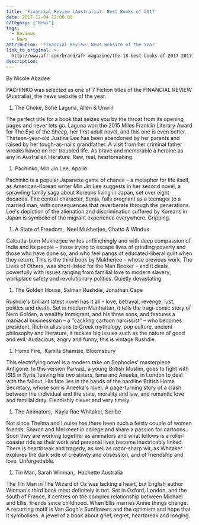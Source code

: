 ```yaml
---
title: 'Financial Review (Australia): Best Books of 2017'
date: 2017-12-04 12:00:00
category: ["News"]
tags:
  - Reviews
  - News
attribution: 'Financial Review: News Website of the Year'
link_to_original: >-
  http://www.afr.com/brand/afr-magazine/the-18-best-books-of-2017-20171023-gz6h50
description:
---
```



By Nicole Abadee

PACHINKO was selected as one of 7 Fiction titles of the FINANCIAL REVIEW (Australia), the news website of the year.

1. The Choke, Sofie Laguna, Allen & Unwin

The perfect title for a book that seizes you by the throat from its opening pages and never lets go. Laguna won the 2015 Miles Franklin Literary Award for The Eye of the Sheep, her first adult novel, and this one is even better. Thirteen-year-old Justine Lee has been abandoned by her parents and raised by her tough-as-nails grandfather. A visit from her criminal father wreaks havoc on her troubled life. As brave and memorable a heroine as any in Australian literature. Raw, real, heartbreaking.

1. Pachinko, Min Jin Lee, Apollo

Pachinko is a popular Japanese game of chance – a metaphor for life itself, as American-Korean writer Min Jin Lee suggests in her second novel, a sprawling family saga about Koreans living in Japan, set over eight decades. The central character, Sunja, falls pregnant as a teenager to a married man, with consequences that reverberate through the generations. Lee's depiction of the alienation and discrimination suffered by Koreans in Japan is symbolic of the migrant experience everywhere. Gripping.

1. A State of Freedom,  Neel Mukherjee, Chatto & Windus

Calcutta-born Mukherjee writes unflinchingly and with deep compassion of India and its people – those trying to escape lives of grinding poverty and those who have done so, and who feel pangs of educated-liberal guilt when they return. This is the third book by Mukherjee – whose previous work, The Lives of Others, was short-listed for the Man Booker – and it deals powerfully with issues ranging from familial love to modern slavery, workplace safety and revolutionary politics. Quietly devastating.

1. The Golden House, Salman Rushdie, Jonathan Cape

Rushdie's brilliant latest novel has it all – love, betrayal, revenge, lust, politics and death. Set in modern Manhattan, it tells the tragi-comic story of Nero Golden, a wealthy immigrant, and his three sons, and features a maniacal businessman – a "cackling cartoon narcissist" – who becomes president. Rich in allusions to Greek mythology, pop culture, ancient philosophy and literature, it tackles big issues such as the nature of good and evil. Audacious, angry and funny, this is vintage Rushdie.

1. Home Fire,  Kamila Shamsie, Bloomsbury

This electrifying novel is a modern take on Sophocles' masterpiece Antigone. In this version Parvaiz, a young British Muslim, goes to fight with ISIS in Syria, leaving his two sisters, Isma and Aneeka, in London to deal with the fallout. His fate lies in the hands of the hardline British Home Secretary, whose son is Aneeka's lover. A page-turning story of a clash between the individual and the state, morality and law, and romantic love and familial duty. Fiendishly clever and very timely.

1. The Animators,  Kayla Rae Whitaker, Scribe

Not since Thelma and Louise has there been such a feisty couple of women friends. Sharon and Mel meet in college and share a passion for cartoons. Soon they are working together as animators and what follows is a roller-coaster ride as their work and personal lives become inextricably linked. There is heartbreak and tragedy, as well as razor-sharp wit, as Whitaker explores the dark side of creativity and obsession, and of friendship and love. Unforgettable.

1. Tin Man, Sarah Winman,  Hachette Australia

The Tin Man in The Wizard of Oz was lacking a heart, but English author Winman's third book most definitely is not. Set in Oxford, London, and the south of France, it centres on the complex relationship between Michael and Ellis, friends since childhood. When Ellis marries Annie things change. A recurring motif is Van Gogh's Sunflowers and the optimism and hope that it symbolises. A jewel of a book about grief, regret, heartbreak and longing.